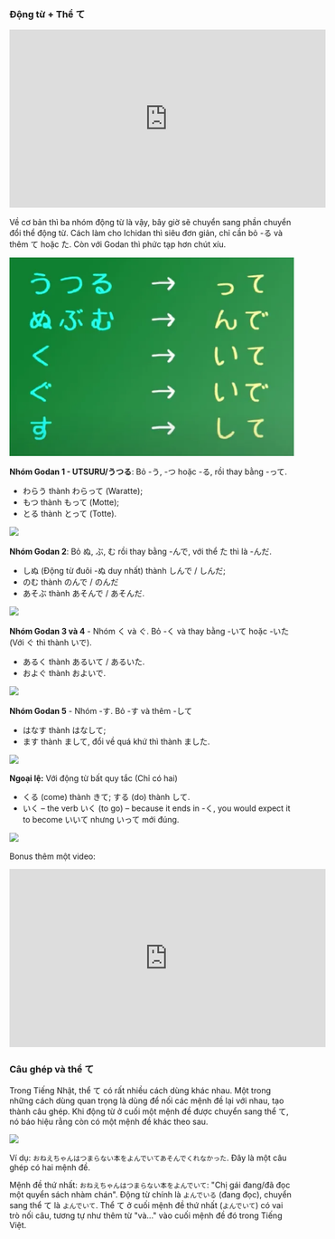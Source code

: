 ### Động từ + Thể て
<iframe width="560" height="315" src="https://www.youtube.com/embed/HAdmKhVjVs8?si=BoDdQcYnsWaBU1FO" title="YouTube video player" frameborder="0" allow="accelerometer; autoplay; clipboard-write; encrypted-media; gyroscope; picture-in-picture; web-share" referrerpolicy="strict-origin-when-cross-origin" allowfullscreen></iframe>

Về cơ bản thì ba nhóm động từ là vậy, bây giờ sẽ chuyển sang phần chuyển đổi thể động từ. Cách làm cho Ichidan thì siêu đơn giản, chỉ cần bỏ -る và thêm て hoặc た. Còn với Godan thì phức tạp hơn chút xíu.

![Hình ảnh các dạng](img/n6-1.png)

**Nhóm Godan 1 - UTSURU/うつる**: Bỏ -う, -つ hoặc -る, rồi thay bằng -って.

- わらう thành わらって (Waratte);
- もつ thành もって (Motte);
- とる thành とって (Totte).

![](https://khanhduy743.github.io/cure-dolly-transcript/media/image967.webp)

**Nhóm Godan 2**: Bỏ ぬ, ぶ, む rồi thay bằng -んで, với thể た thì là -んだ.

- しぬ (Động từ đuôi -ぬ duy nhất) thành しんで / しんだ;
- のむ thành のんで / のんだ
- あそぶ thành あそんで / あそんだ.

![](https://khanhduy743.github.io/cure-dolly-transcript/media/image58.webp)

**Nhóm Godan 3 và 4** -  Nhóm く và ぐ. Bỏ -く và thay bằng -いて hoặc -いた (Với ぐ thì thành いで).

- あるく thành あるいて / あるいた.
- およぐ thành およいで.

![](https://khanhduy743.github.io/cure-dolly-transcript/media/image510.webp)

**Nhóm Godan 5** - Nhóm -す. Bỏ -す và thêm -して

<!-- ![](https://khanhduy743.github.io/cure-dolly-transcript/media/image489.webp) -->

- はなす thành はなして; 
- ます thành まして, đổi về quá khứ thì thành ました.

![](https://khanhduy743.github.io/cure-dolly-transcript/media/image89.webp)

**Ngoại lệ:** Với động từ bất quy tắc (Chỉ có hai)

- くる (come) thành きて; する (do) thành して.
- いく – the verb いく (to go) – because it ends in -く, you would expect it to become いいて nhưng いって mới đúng.

![](https://khanhduy743.github.io/cure-dolly-transcript/media/image1048.webp)

Bonus thêm một video:

<iframe width="560" height="315" src="https://www.youtube.com/embed/a5HHq0HZbkM?si=Xf0gnScd9UAjKuAs" title="YouTube video player" frameborder="0" allow="accelerometer; autoplay; clipboard-write; encrypted-media; gyroscope; picture-in-picture; web-share" referrerpolicy="strict-origin-when-cross-origin" allowfullscreen></iframe>

### Câu ghép và thể て

Trong Tiếng Nhật, thể て có rất nhiều cách dùng khác nhau. Một trong những cách dùng quan trọng là dùng để nối các mệnh đề lại với nhau, tạo thành câu ghép. Khi động từ ở cuối một mệnh đề được chuyển sang thể て, nó báo hiệu rằng còn có một mệnh đề khác theo sau.

![](https://khanhduy743.github.io/cure-dolly-transcript/media/image206.webp)

Ví dụ: `おねえちゃんはつまらない本をよんでいてあそんでくれなかった`. Đây là một câu ghép có hai mệnh đề.

Mệnh đề thứ nhất: `おねえちゃんはつまらない本をよんでいて`: "Chị gái đang/đã đọc một quyển sách nhàm chán". Động từ chính là `よんでいる` (đang đọc), chuyển sang thể て là `よんでいて`. Thể て ở cuối mệnh đề thứ nhất (`よんでいて`) có vai trò nối câu, tương tự như thêm từ "và..." vào cuối mệnh đề đó trong Tiếng Việt.